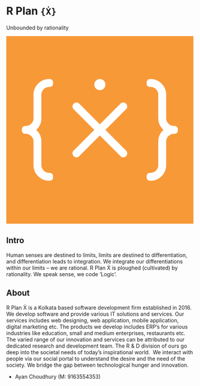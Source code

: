 
# R Plan `{Ẋ}`
Unbounded by rationality

![](./white_square-03.png)

## Intro
Human senses are destined to limits, limits are destined to differentiation, and differentiation leads to integration. We integrate our differentiations within our limits – we are rational. R Plan Ẋ is ploughed (cultivated) by rationality. We speak sense, we code ‘Logic’.

## About
R Plan Ẋ is a Kolkata based software development firm established in 2016. We develop software and provide various IT solutions and services. Our services includes web designing, web application, mobile application, digital marketing etc. The products we develop includes ERP’s for various industries like education, small and medium enterprises, restaurants etc. The varied range of our innovation and services can be attributed to our dedicated research and development team. The R & D division of ours go deep into the societal needs of today’s inspirational world.  We interact with people via our social portal to understand the desire and the need of the society. We bridge the gap between technological hunger and innovation.

- Ayan Choudhury (M: 9163554353)
